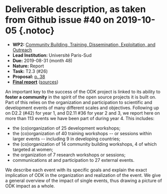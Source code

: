 # Deliverable description, as taken from Github issue #40 on 2019-10-05 {.notoc}

- **WP2:** [Community Building, Training, Dissemination, Exploitation, and Outreach](https://github.com/OpenDreamKit/OpenDreamKit/tree/master/WP2)
- **Lead Institution:** Université Paris-Sud
- **Due:** 2019-08-31 (month 48)
- **Nature:** Report
- **Task:** T2.3 (#26)
- **Proposal:** [p. 38](https://github.com/OpenDreamKit/OpenDreamKit/raw/master/Proposal/proposal-www.pdf)
- **[Final report](https://github.com/OpenDreamKit/OpenDreamKit/raw/master/WP2/D2.15/report-final.pdf)** ([sources](https://github.com/OpenDreamKit/OpenDreamKit/raw/master/WP2/D2.15/))

An important key to the success of the ODK project is linked to its ability to **foster a community** in the spirit of the open source projects it is built on. Part of this relies on the organization and participation to scientific and development events of many different scales and objectives. Following up on D2.2 (#42) for year 1, and D2.11 #36 for year 2 and 3, we report here on more than 113 events we have been part of  during year 4. This includes:
- the (co)organization of 25 development workshops;
- the (co)organization of 40 training workshops -- or sessions within larger events -- including 9 in developing countries;
- the (co)organization of 14  community building workshops, 4 of which targeted at women;
- the organization of 7 research workshops or sessions;
- communications at and participation to 27 external events.

We describe each event with its specific goals and explain the exact implication of ODK in the organization and realization of the event. We give a general overview of the impact of single events, thus drawing a picture of ODK impact as a whole.
